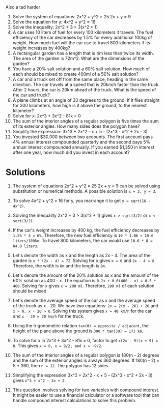 Also a tad harder

1. Solve the system of equations:
   2x^2 + y^2 = 25
   2x + y = 9
2. Solve the equation for y: 4x^2 + y^2 = 16
3. Solve the inequality: 2x^2 + 3 > 3(x^2 + 1)
4. A car uses 10 liters of fuel for every 100 kilometers it travels. The fuel efficiency of the car decreases by 1.5% for every additional 100kg of weight. How much fuel will the car use to travel 800 kilometers if its weight increases by 400kg?
5. A rectangular garden has a length that is 4m less than twice its width. The area of the garden is 72m^2. What are the dimensions of the garden?
6. You have a 20% salt solution and a 60% salt solution. How much of each should be mixed to create 400ml of a 50% salt solution?
7. A car and a truck set off from the same place, heading in the same direction. The car travels at a speed that is 20km/h faster than the truck. After 2 hours, the car is 20km ahead of the truck. What is the speed of the car and truck?
8. A plane climbs at an angle of 30 degrees to the ground. If it flies straight for 300 kilometers, how high is it above the ground, to the nearest kilometer?
9. Solve for x: 2x^3 + 3x^2 - 81x = 0
10. The sum of the interior angles of a regular polygon is five times the sum of its exterior angles. How many sides does the polygon have?
11. Simplify the expression: 3x^3 + 2x^2 - x + 5 - (2x^3 - x^2 + 2x - 3)
12. You invested $30,000 between two accounts. The first account pays 4% annual interest compounded quarterly and the second pays 5% annual interest compounded annually. If you earned $1,350 in interest after one year, how much did you invest in each account?

# Solutions

1. The system of equations
   2x^2 + y^2 = 25
   2x + y = 9
   can be solved using substitution or numerical methods. A possible solution is `x = 3, y = 3`.

2. To solve 4x^2 + y^2 = 16 for y, you rearrange it to get `y = sqrt(16 - 4x^2)`.

3. Solving the inequality 2x^2 + 3 > 3(x^2 + 1) gives `x > sqrt(3/2)` or `x < -sqrt(3/2)`.

4. If the car's weight increases by 400 kg, the fuel efficiency decreases by `1.5% * 4 = 6%`. Therefore, the new fuel efficiency is `10 * 1.06 = 10.6 liters/100km`. To travel 800 kilometers, the car would use `10.6 * 8 = 84.8 liters`.

5. Let's denote the width as x and the length as 2x - 4. The area of the garden is `x * (2x - 4) = 72`. Solving for x gives `x = 6` and `2x - 4 = 8`. Therefore, the width is `6m` and the length is `8m`.

6. Let's denote the amount of the 20% solution as x and the amount of the 60% solution as 400 - x. The equation is `0.2x + 0.6(400 - x) = 0.5 * 400`. Solving for x gives `x = 200 ml`. Therefore, `200 ml` of each solution should be mixed.

7. Let's denote the average speed of the car as x and the average speed of the truck as x - 20. We have two equations: `2x = 2(x - 20) + 20` and `x > 0, x - 20 > 0`. Solving this system gives `x = 40 km/h` for the car and `x - 20 = 20 km/h` for the truck.

8. Using the trigonometric relation `tan(θ) = opposite / adjacent`, the height of the plane above the ground is `300 * tan(30) = 173 km`.

9. To solve for x in 2x^3 + 3x^2 - 81x = 0, factor to get `x(2x - 9)(x + 9) = 0`. This gives `x = 0, x = 9/2, and x = -9/2`.

10. The sum of the interior angles of a regular polygon is 180(n - 2) degrees and the sum of the exterior angles is always 360 degrees. If 180(n - 2) = 5 * 360, then `n = 12`. The polygon has 12 sides.

11. Simplifying the expression 3x^3 + 2x^2 - x + 5 - (2x^3 - x^2 + 2x - 3) gives `x^3 + x^2 - 3x + 2`.

12. This question involves solving for two variables with compound interest. It might be easier to use a financial calculator or a software tool that can handle compound interest calculations to solve this problem.
